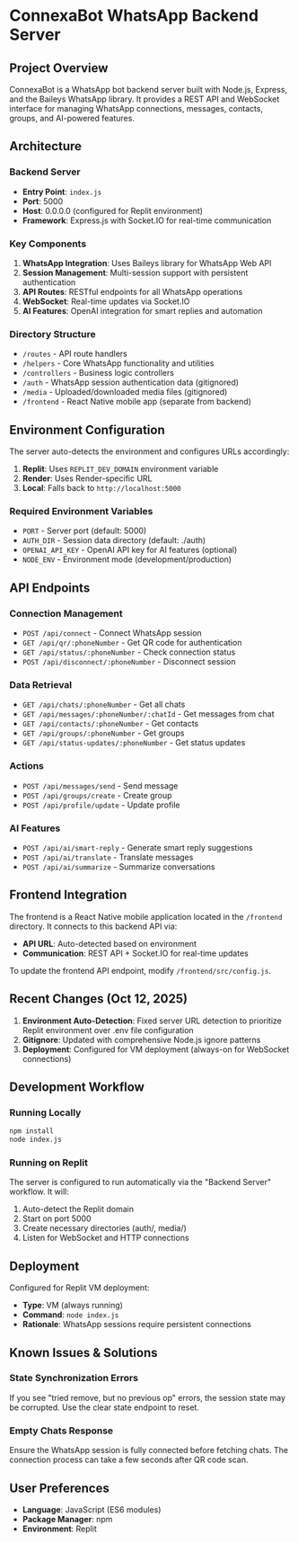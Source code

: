 # ConnexaBot WhatsApp Backend Server

## Project Overview
ConnexaBot is a WhatsApp bot backend server built with Node.js, Express, and the Baileys WhatsApp library. It provides a REST API and WebSocket interface for managing WhatsApp connections, messages, contacts, groups, and AI-powered features.

## Architecture

### Backend Server
- **Entry Point**: `index.js`
- **Port**: 5000
- **Host**: 0.0.0.0 (configured for Replit environment)
- **Framework**: Express.js with Socket.IO for real-time communication

### Key Components
1. **WhatsApp Integration**: Uses Baileys library for WhatsApp Web API
2. **Session Management**: Multi-session support with persistent authentication
3. **API Routes**: RESTful endpoints for all WhatsApp operations
4. **WebSocket**: Real-time updates via Socket.IO
5. **AI Features**: OpenAI integration for smart replies and automation

### Directory Structure
- `/routes` - API route handlers
- `/helpers` - Core WhatsApp functionality and utilities
- `/controllers` - Business logic controllers
- `/auth` - WhatsApp session authentication data (gitignored)
- `/media` - Uploaded/downloaded media files (gitignored)
- `/frontend` - React Native mobile app (separate from backend)

## Environment Configuration

The server auto-detects the environment and configures URLs accordingly:

1. **Replit**: Uses `REPLIT_DEV_DOMAIN` environment variable
2. **Render**: Uses Render-specific URL
3. **Local**: Falls back to `http://localhost:5000`

### Required Environment Variables
- `PORT` - Server port (default: 5000)
- `AUTH_DIR` - Session data directory (default: ./auth)
- `OPENAI_API_KEY` - OpenAI API key for AI features (optional)
- `NODE_ENV` - Environment mode (development/production)

## API Endpoints

### Connection Management
- `POST /api/connect` - Connect WhatsApp session
- `GET /api/qr/:phoneNumber` - Get QR code for authentication
- `GET /api/status/:phoneNumber` - Check connection status
- `POST /api/disconnect/:phoneNumber` - Disconnect session

### Data Retrieval
- `GET /api/chats/:phoneNumber` - Get all chats
- `GET /api/messages/:phoneNumber/:chatId` - Get messages from chat
- `GET /api/contacts/:phoneNumber` - Get contacts
- `GET /api/groups/:phoneNumber` - Get groups
- `GET /api/status-updates/:phoneNumber` - Get status updates

### Actions
- `POST /api/messages/send` - Send message
- `POST /api/groups/create` - Create group
- `POST /api/profile/update` - Update profile

### AI Features
- `POST /api/ai/smart-reply` - Generate smart reply suggestions
- `POST /api/ai/translate` - Translate messages
- `POST /api/ai/summarize` - Summarize conversations

## Frontend Integration

The frontend is a React Native mobile application located in the `/frontend` directory. It connects to this backend API via:

- **API URL**: Auto-detected based on environment
- **Communication**: REST API + Socket.IO for real-time updates

To update the frontend API endpoint, modify `/frontend/src/config.js`.

## Recent Changes (Oct 12, 2025)

1. **Environment Auto-Detection**: Fixed server URL detection to prioritize Replit environment over .env file configuration
2. **Gitignore**: Updated with comprehensive Node.js ignore patterns
3. **Deployment**: Configured for VM deployment (always-on for WebSocket connections)

## Development Workflow

### Running Locally
```bash
npm install
node index.js
```

### Running on Replit
The server is configured to run automatically via the "Backend Server" workflow. It will:
1. Auto-detect the Replit domain
2. Start on port 5000
3. Create necessary directories (auth/, media/)
4. Listen for WebSocket and HTTP connections

## Deployment

Configured for Replit VM deployment:
- **Type**: VM (always running)
- **Command**: `node index.js`
- **Rationale**: WhatsApp sessions require persistent connections

## Known Issues & Solutions

### State Synchronization Errors
If you see "tried remove, but no previous op" errors, the session state may be corrupted. Use the clear state endpoint to reset.

### Empty Chats Response
Ensure the WhatsApp session is fully connected before fetching chats. The connection process can take a few seconds after QR code scan.

## User Preferences
- **Language**: JavaScript (ES6 modules)
- **Package Manager**: npm
- **Environment**: Replit
